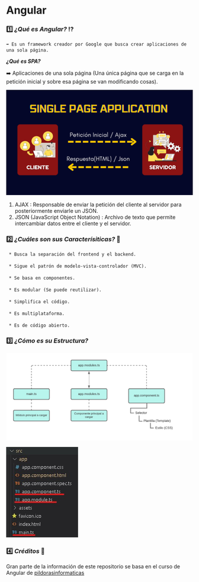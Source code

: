 # Angular

### 1️⃣ ***¿Qué es Angular?*** ⁉️
    ➡️ Es un framework creador por Google que busca crear aplicaciones de una sola página.
    
  *****¿Qué es SPA?*****
  
  ➡️ Aplicaciones de una sola página (Una única página que se carga en la petición inicial y sobre esa página se van modificando cosas).
  
  ![SPA](https://github.com/Andrea-lol/Angular/blob/main/Explicación%20SPA.png)
  
  1. AJAX : Responsable de enviar la petición del cliente al servidor para posteriormente enviarle un JSON. 
  2. JSON (JavaScript Object Notation) : Archivo de texto que permite intercambiar datos entre el cliente y el servidor.

### 2️⃣ ***¿Cuáles son sus Caracterísiticas?*** 📑

     * Busca la separación del frontend y el backend.

     * Sigue el patrón de modelo-vista-controlador (MVC).

     * Se basa en componentes.

     * Es modular (Se puede reutilizar).

     * Simplifica el código.

     * Es multiplataforma.

     * Es de código abierto.


### 3️⃣ ***¿Cómo es su Estructura?***

![Estructura](https://github.com/Andrea-lol/Angular/blob/main/Estrucutura.png)



![EstructuraProject](https://github.com/Andrea-lol/Angular/blob/main/Estructura%20Proyecto.jpg)


### 4️⃣ ***Créditos*** 🥇
   Gran parte de la información de este repositorio se basa en el curso de Angular de [pildorasinformaticas](https://www.youtube.com/@pildorasinformaticas)
